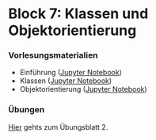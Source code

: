 # Block 7: Klassen und Objektorientierung

### Vorlesungsmaterialien

* Einführung ([Jupyter Notebook](https://nbviewer.jupyter.org/github/Andreas-Forster/gyminf-programmieren/blob/master/notebooks/Block7-Einfuehrung.ipynb))
* Klassen ([Jupyter Notebook](https://nbviewer.jupyter.org/github/Andreas-Forster/gyminf-programmieren/blob/master/notebooks/Klassen.ipynb))
* Objektorientierung ([Jupyter Notebook](https://nbviewer.jupyter.org/github/Andreas-Forster/gyminf-programmieren/blob/master/notebooks/Objektorientierung.ipynb))


### Übungen

[Hier](../uebungen/uebungen2.md) gehts zum Übungsblatt 2.

